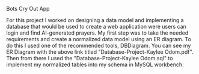 Bots Cry Out App

For this project I worked on designing a data model and implementing a database that would be used to create a web application were users can login and find AI-generated prayers. My first step was to take the needed requirements and create a normalized data model using an ER diagram. To do this I used one of the recommended tools, DBDiagram. You can see my ER Diagram with the above link titled "Database-Project-Kaylee Odom.pdf". Then from there I used the "Database-Project-Kaylee Odom.sql" to implement my normalized tables into my schema in MySQL workbench.
